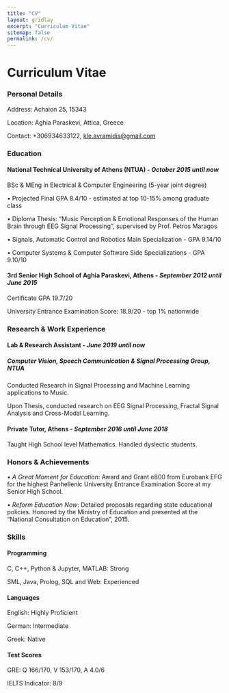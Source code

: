 ```yaml
---
title: "CV"
layout: gridlay
excerpt: "Curriculum Vitae"
sitemap: false
permalink: /cv/
---
```


# Curriculum Vitae

### Personal Details

Address: Achaion 25, 15343

Location: Aghia Paraskevi, Attica, Greece

Contact: +306934633122, kle.avramidis@gmail.com

### Education

#### National Technical University of Athens (NTUA) - *October 2015 until now*

BSc & MEng in Electrical & Computer Engineering (5-year joint degree)

• Projected Final GPA 8.4/10 - estimated at top 10-15% among graduate class

• Diploma Thesis: “Music Perception & Emotional Responses of the Human Brain through EEG Signal Processing”, supervised by Prof. Petros Maragos

• Signals, Automatic Control and Robotics Main Specialization - GPA 9.14/10

• Computer Systems & Computer Software Side Specializations - GPA 9.10/10

#### 3rd Senior High School of Aghia Paraskevi, Athens - *September 2012 until June 2015*
Certificate GPA 19.7/20

University Entrance Examination Score: 18.9/20 - top 1% nationwide

### Research & Work Experience

#### Lab & Research Assistant - *June 2019 until now*
##### Computer Vision, Speech Communication & Signal Processing Group, NTUA
Conducted Research in Signal Processing and Machine Learning applications to Music.

Upon Thesis, conducted research on EEG Signal Processing, Fractal Signal Analysis and Cross-Modal Learning.

#### Private Tutor, Athens - *September 2016 until June 2018*
Taught High School level Mathematics. Handled dyslectic students.

### Honors & Achievements
• *A Great Moment for Education*: Award and Grant e800 from Eurobank EFG for the highest
Panhellenic University Entrance Examination Score at my Senior High School.

• *Reform Education Now*: Detailed proposals regarding state educational policies. Honored by
the Ministry of Education and presented at the “National Consultation on Education”, 2015.

### Skills
#### Programming
C, C++, Python & Jupyter, MATLAB: Strong

SML, Java, Prolog, SQL and Web: Experienced
#### Languages
English: Highly Proficient

German: Intermediate

Greek: Native
#### Test Scores
GRE: Q 166/170, V 153/170, A 4.0/6

IELTS Indicator: 8/9
